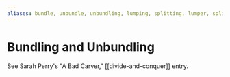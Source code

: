 ```yaml
---
aliases: bundle, unbundle, unbundling, lumping, splitting, lumper, splitter
---
```


# Bundling and Unbundling

See Sarah Perry's "A Bad Carver," [[divide-and-conquer]] entry.